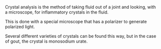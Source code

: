 Crystal analysis is the method of taking fluid out of a joint and looking, with a microscope, for inflammatory crystals in the fluid.

This is done with a special microscope that has a polarizer to generate polarized light.

Several different varieties of crystals can be found this way, but in the case of gout, the crystal is monosodium urate.
